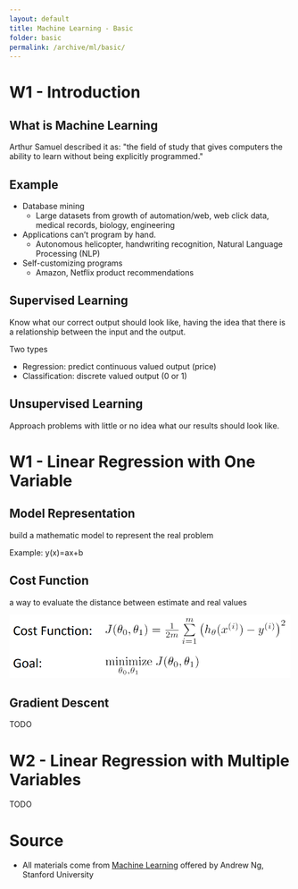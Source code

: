 ```yaml
---
layout: default
title: Machine Learning - Basic
folder: basic
permalink: /archive/ml/basic/
---
```


# W1 - Introduction

## What is Machine Learning

Arthur Samuel described it as: "the field of study that gives computers the ability to learn without being explicitly programmed."

## Example

- Database mining
  - Large datasets from growth of automation/web, web click data, medical records, biology, engineering
- Applications can’t program by hand.
  - Autonomous helicopter, handwriting recognition, Natural Language Processing (NLP)
- Self-customizing programs
  - Amazon, Netflix product recommendations

## Supervised Learning

Know what our correct output should look like, having the idea that there is a relationship between the input and the output.

Two types
- Regression: predict continuous valued output (price)
- Classification: discrete valued output (0 or 1)

## Unsupervised Learning

Approach problems with little or no idea what our results should look like.

# W1 - Linear Regression with One Variable

## Model Representation

build a mathematic model to represent the real problem

Example: y(x)=ax+b

## Cost Function

a way to evaluate the distance between estimate and real values

![ml-cost-function](img/ml-cost-function.png)

## Gradient Descent

TODO

# W2 - Linear Regression with Multiple Variables

TODO

# Source
- All materials come from [Machine Learning](https://www.coursera.org/learn/machine-learning) offered by Andrew Ng, Stanford University

